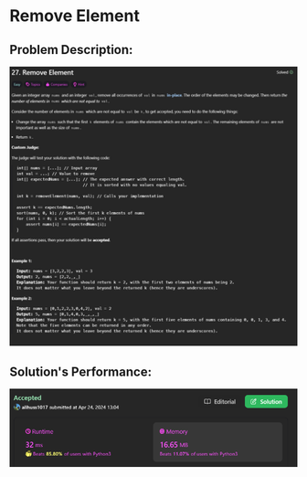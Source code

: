 # Remove Element

## Problem Description:
![alt text](images/image(1).png)

## Solution's Performance:
![alt text](images/image.png)
